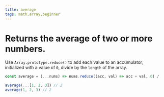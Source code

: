 ```yaml
---
title: average
tags: math,array,beginner
---
```


# Returns the average of two or more numbers.

Use `Array.prototype.reduce()` to add each value to an accumulator, initialized with a value of `0`, divide by the `length` of the array.

```js
const average = (...nums) => nums.reduce((acc, val) => acc + val, 0) / nums.length
```

```js
average(...[1, 2, 3]) // 2
average(1, 2, 3) // 2
```
